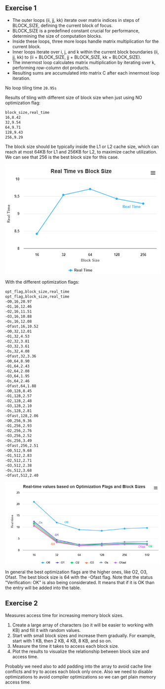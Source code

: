 ## Exercise 1
- The outer loops (ii, jj, kk) iterate over matrix indices in steps of BLOCK_SIZE, defining the current block of focus.
- BLOCK_SIZE is a predefined constant crucial for performance, determining the size of computation blocks.
- Inside these loops, three more loops handle matrix multiplication for the current block.
- Inner loops iterate over i, j, and k within the current block boundaries (ii, jj, kk) to (ii + BLOCK_SIZE, jj + BLOCK_SIZE, kk + BLOCK_SIZE).
- The innermost loop calculates matrix multiplication by iterating over k, performing row-column dot products.
- Resulting sums are accumulated into matrix C after each innermost loop iteration.

No loop tiling time ``20.95s``

Results of tiling with different size of block size when just using NO optimization flag:
```
block_size,real_time
16,8.42
32,9.54
64,9.71
128,9.43
256,9.29
```
The block size should be typically inside the L1 or L2 cache size, which can reach at most 64KB for L1 and 256KB for L2, to maximize cache utilization. We can see that 256 is the best block size for this case.

![alt text](image.png)

With the different optimization flags:
```
opt_flag,block_size,real_time
opt_flag,block_size,real_time
-O0,16,20.97
-O1,16,12.46
-O2,16,11.51
-O3,16,10.88
-Os,16,12.08
-Ofast,16,10.52
-O0,32,12.01
-O1,32,4.53
-O2,32,3.81
-O3,32,3.61
-Os,32,4.08
-Ofast,32,3.36
-O0,64,8.90
-O1,64,2.43
-O2,64,2.08
-O3,64,1.95
-Os,64,2.46
-Ofast,64,1.88
-O0,128,8.45
-O1,128,2.57
-O2,128,2.48
-O3,128,2.10
-Os,128,2.81
-Ofast,128,2.06
-O0,256,9.36
-O1,256,2.93
-O2,256,2.76
-O3,256,2.52
-Os,256,3.49
-Ofast,256,2.51
-O0,512,9.68
-O1,512,2.83
-O2,512,2.71
-O3,512,2.38
-Os,512,3.68
-Ofast,512,2.40
```

![alt text](image-2.png)

In general the best optimization flags are the higher ones, like O2, O3, Ofast. The best block size is 64 with the -Ofast flag. Note that the status "Verification: OK" is also being considerated. It means that if it is OK than the entry will be added into the table.

## Exercise 2

Measures access time for increasing memory block sizes.

1. Create a large array of characters (so it will be easier to working with KB) and fill it with random values.
2. Start with small block sizes and increase them gradually.
   For example, start with 1 KB, then 2 KB, 4 KB, 8 KB, and so on.
3. Measure the time it takes to access each block size.
4. Plot the results to visualize the relationship between block size and access time.

Probably we need also to add padding into the array to avoid cache line conflicts and try to acces each block only once. Also we need to disable optimizations to avoid compiler optimizations so we can get plain memory access time.
